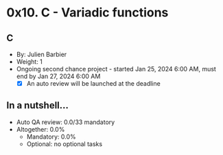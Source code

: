 # 0x10. C - Variadic functions #

## C ##
 * By: Julien Barbier
  * Weight: 1
  * Ongoing second chance project - started Jan 25, 2024 6:00 AM, must end by Jan 27, 2024 6:00 AM
    - [x] An auto review will be launched at the deadline

## In a nutshell… ##
* Auto QA review: 0.0/33 mandatory
* Altogether:  0.0%
  * Mandatory: 0.0%
  * Optional: no optional tasks